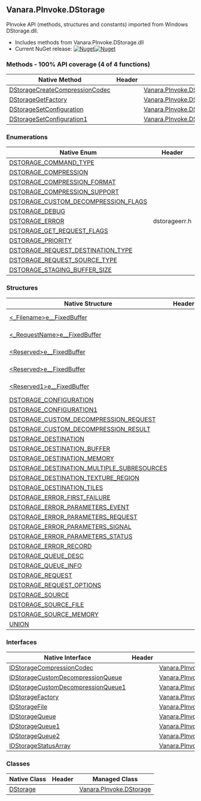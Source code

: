 ## Vanara.PInvoke.DStorage  
PInvoke API (methods, structures and constants) imported from Windows DStorage.dll.

- Includes methods from Vanara.PInvoke.DStorage.dll  
- Current NuGet release: [![Nuget](https://img.shields.io/nuget/v/Vanara.PInvoke.DStorage?logo=nuget&style=flat-square)![Nuget](https://img.shields.io/nuget/dt/Vanara.PInvoke.DStorage?label=%20&style=flat-square)](https://www.nuget.org/packages/Vanara.PInvoke.DStorage)  
### Methods - 100% API coverage (4 of 4 functions)  
Native Method | Header | Managed Method  
--- | --- | ---  
[DStorageCreateCompressionCodec](https://www.google.com/search?num=5&q=DStorageCreateCompressionCodec+site%3Alearn.microsoft.com) |  | [Vanara.PInvoke.DStorage.DStorageCreateCompressionCodec](https://github.com/dahall/Vanara/search?l=C%23&q=DStorageCreateCompressionCodec)  
[DStorageGetFactory](https://www.google.com/search?num=5&q=DStorageGetFactory+site%3Alearn.microsoft.com) |  | [Vanara.PInvoke.DStorage.DStorageGetFactory](https://github.com/dahall/Vanara/search?l=C%23&q=DStorageGetFactory)  
[DStorageSetConfiguration](https://www.google.com/search?num=5&q=DStorageSetConfiguration+site%3Alearn.microsoft.com) |  | [Vanara.PInvoke.DStorage.DStorageSetConfiguration](https://github.com/dahall/Vanara/search?l=C%23&q=DStorageSetConfiguration)  
[DStorageSetConfiguration1](https://www.google.com/search?num=5&q=DStorageSetConfiguration1+site%3Alearn.microsoft.com) |  | [Vanara.PInvoke.DStorage.DStorageSetConfiguration1](https://github.com/dahall/Vanara/search?l=C%23&q=DStorageSetConfiguration1)  
### Enumerations  
Native Enum | Header | Managed Enum  
--- | --- | ---  
[DSTORAGE_COMMAND_TYPE](https://www.google.com/search?num=5&q=DSTORAGE_COMMAND_TYPE+site%3Alearn.microsoft.com) |  | [Vanara.PInvoke.DStorage.DSTORAGE_COMMAND_TYPE](https://github.com/dahall/Vanara/search?l=C%23&q=DSTORAGE_COMMAND_TYPE)  
[DSTORAGE_COMPRESSION](https://www.google.com/search?num=5&q=DSTORAGE_COMPRESSION+site%3Alearn.microsoft.com) |  | [Vanara.PInvoke.DStorage.DSTORAGE_COMPRESSION](https://github.com/dahall/Vanara/search?l=C%23&q=DSTORAGE_COMPRESSION)  
[DSTORAGE_COMPRESSION_FORMAT](https://www.google.com/search?num=5&q=DSTORAGE_COMPRESSION_FORMAT+site%3Alearn.microsoft.com) |  | [Vanara.PInvoke.DStorage.DSTORAGE_COMPRESSION_FORMAT](https://github.com/dahall/Vanara/search?l=C%23&q=DSTORAGE_COMPRESSION_FORMAT)  
[DSTORAGE_COMPRESSION_SUPPORT](https://www.google.com/search?num=5&q=DSTORAGE_COMPRESSION_SUPPORT+site%3Alearn.microsoft.com) |  | [Vanara.PInvoke.DStorage.DSTORAGE_COMPRESSION_SUPPORT](https://github.com/dahall/Vanara/search?l=C%23&q=DSTORAGE_COMPRESSION_SUPPORT)  
[DSTORAGE_CUSTOM_DECOMPRESSION_FLAGS](https://www.google.com/search?num=5&q=DSTORAGE_CUSTOM_DECOMPRESSION_FLAGS+site%3Alearn.microsoft.com) |  | [Vanara.PInvoke.DStorage.DSTORAGE_CUSTOM_DECOMPRESSION_FLAGS](https://github.com/dahall/Vanara/search?l=C%23&q=DSTORAGE_CUSTOM_DECOMPRESSION_FLAGS)  
[DSTORAGE_DEBUG](https://www.google.com/search?num=5&q=DSTORAGE_DEBUG+site%3Alearn.microsoft.com) |  | [Vanara.PInvoke.DStorage.DSTORAGE_DEBUG](https://github.com/dahall/Vanara/search?l=C%23&q=DSTORAGE_DEBUG)  
[DSTORAGE_ERROR](https://www.google.com/search?num=5&q=DSTORAGE_ERROR+site%3Alearn.microsoft.com) | dstorageerr.h | [Vanara.PInvoke.DStorage.DSTORAGE_ERROR](https://github.com/dahall/Vanara/search?l=C%23&q=DSTORAGE_ERROR)  
[DSTORAGE_GET_REQUEST_FLAGS](https://www.google.com/search?num=5&q=DSTORAGE_GET_REQUEST_FLAGS+site%3Alearn.microsoft.com) |  | [Vanara.PInvoke.DStorage.DSTORAGE_GET_REQUEST_FLAGS](https://github.com/dahall/Vanara/search?l=C%23&q=DSTORAGE_GET_REQUEST_FLAGS)  
[DSTORAGE_PRIORITY](https://www.google.com/search?num=5&q=DSTORAGE_PRIORITY+site%3Alearn.microsoft.com) |  | [Vanara.PInvoke.DStorage.DSTORAGE_PRIORITY](https://github.com/dahall/Vanara/search?l=C%23&q=DSTORAGE_PRIORITY)  
[DSTORAGE_REQUEST_DESTINATION_TYPE](https://www.google.com/search?num=5&q=DSTORAGE_REQUEST_DESTINATION_TYPE+site%3Alearn.microsoft.com) |  | [Vanara.PInvoke.DStorage.DSTORAGE_REQUEST_DESTINATION_TYPE](https://github.com/dahall/Vanara/search?l=C%23&q=DSTORAGE_REQUEST_DESTINATION_TYPE)  
[DSTORAGE_REQUEST_SOURCE_TYPE](https://www.google.com/search?num=5&q=DSTORAGE_REQUEST_SOURCE_TYPE+site%3Alearn.microsoft.com) |  | [Vanara.PInvoke.DStorage.DSTORAGE_REQUEST_SOURCE_TYPE](https://github.com/dahall/Vanara/search?l=C%23&q=DSTORAGE_REQUEST_SOURCE_TYPE)  
[DSTORAGE_STAGING_BUFFER_SIZE](https://www.google.com/search?num=5&q=DSTORAGE_STAGING_BUFFER_SIZE+site%3Alearn.microsoft.com) |  | [Vanara.PInvoke.DStorage.DSTORAGE_STAGING_BUFFER_SIZE](https://github.com/dahall/Vanara/search?l=C%23&q=DSTORAGE_STAGING_BUFFER_SIZE)  
### Structures  
Native Structure | Header | Managed Structure  
--- | --- | ---  
[&lt;_Filename&gt;e__FixedBuffer](https://www.google.com/search?num=5&q=<_Filename>e__FixedBuffer+site%3Alearn.microsoft.com) |  | [Vanara.PInvoke.DStorage.DSTORAGE_ERROR_PARAMETERS_REQUEST.&lt;_Filename&gt;e__FixedBuffer](https://github.com/dahall/Vanara/search?l=C%23&q=%26lt%3B_Filename%26gt%3Be__FixedBuffer)  
[&lt;_RequestName&gt;e__FixedBuffer](https://www.google.com/search?num=5&q=<_RequestName>e__FixedBuffer+site%3Alearn.microsoft.com) |  | [Vanara.PInvoke.DStorage.DSTORAGE_ERROR_PARAMETERS_REQUEST.&lt;_RequestName&gt;e__FixedBuffer](https://github.com/dahall/Vanara/search?l=C%23&q=%26lt%3B_RequestName%26gt%3Be__FixedBuffer)  
[&lt;Reserved&gt;e__FixedBuffer](https://www.google.com/search?num=5&q=<Reserved>e__FixedBuffer+site%3Alearn.microsoft.com) |  | [Vanara.PInvoke.DStorage.DSTORAGE_CUSTOM_DECOMPRESSION_REQUEST.&lt;Reserved&gt;e__FixedBuffer](https://github.com/dahall/Vanara/search?l=C%23&q=%26lt%3BReserved%26gt%3Be__FixedBuffer)  
[&lt;Reserved&gt;e__FixedBuffer](https://www.google.com/search?num=5&q=<Reserved>e__FixedBuffer+site%3Alearn.microsoft.com) |  | [Vanara.PInvoke.DStorage.DSTORAGE_REQUEST_OPTIONS.&lt;Reserved&gt;e__FixedBuffer](https://github.com/dahall/Vanara/search?l=C%23&q=%26lt%3BReserved%26gt%3Be__FixedBuffer)  
[&lt;Reserved1&gt;e__FixedBuffer](https://www.google.com/search?num=5&q=<Reserved1>e__FixedBuffer+site%3Alearn.microsoft.com) |  | [Vanara.PInvoke.DStorage.DSTORAGE_REQUEST_OPTIONS.&lt;Reserved1&gt;e__FixedBuffer](https://github.com/dahall/Vanara/search?l=C%23&q=%26lt%3BReserved1%26gt%3Be__FixedBuffer)  
[DSTORAGE_CONFIGURATION](https://www.google.com/search?num=5&q=DSTORAGE_CONFIGURATION+site%3Alearn.microsoft.com) |  | [Vanara.PInvoke.DStorage.DSTORAGE_CONFIGURATION](https://github.com/dahall/Vanara/search?l=C%23&q=DSTORAGE_CONFIGURATION)  
[DSTORAGE_CONFIGURATION1](https://www.google.com/search?num=5&q=DSTORAGE_CONFIGURATION1+site%3Alearn.microsoft.com) |  | [Vanara.PInvoke.DStorage.DSTORAGE_CONFIGURATION1](https://github.com/dahall/Vanara/search?l=C%23&q=DSTORAGE_CONFIGURATION1)  
[DSTORAGE_CUSTOM_DECOMPRESSION_REQUEST](https://www.google.com/search?num=5&q=DSTORAGE_CUSTOM_DECOMPRESSION_REQUEST+site%3Alearn.microsoft.com) |  | [Vanara.PInvoke.DStorage.DSTORAGE_CUSTOM_DECOMPRESSION_REQUEST](https://github.com/dahall/Vanara/search?l=C%23&q=DSTORAGE_CUSTOM_DECOMPRESSION_REQUEST)  
[DSTORAGE_CUSTOM_DECOMPRESSION_RESULT](https://www.google.com/search?num=5&q=DSTORAGE_CUSTOM_DECOMPRESSION_RESULT+site%3Alearn.microsoft.com) |  | [Vanara.PInvoke.DStorage.DSTORAGE_CUSTOM_DECOMPRESSION_RESULT](https://github.com/dahall/Vanara/search?l=C%23&q=DSTORAGE_CUSTOM_DECOMPRESSION_RESULT)  
[DSTORAGE_DESTINATION](https://www.google.com/search?num=5&q=DSTORAGE_DESTINATION+site%3Alearn.microsoft.com) |  | [Vanara.PInvoke.DStorage.DSTORAGE_DESTINATION](https://github.com/dahall/Vanara/search?l=C%23&q=DSTORAGE_DESTINATION)  
[DSTORAGE_DESTINATION_BUFFER](https://www.google.com/search?num=5&q=DSTORAGE_DESTINATION_BUFFER+site%3Alearn.microsoft.com) |  | [Vanara.PInvoke.DStorage.DSTORAGE_DESTINATION_BUFFER](https://github.com/dahall/Vanara/search?l=C%23&q=DSTORAGE_DESTINATION_BUFFER)  
[DSTORAGE_DESTINATION_MEMORY](https://www.google.com/search?num=5&q=DSTORAGE_DESTINATION_MEMORY+site%3Alearn.microsoft.com) |  | [Vanara.PInvoke.DStorage.DSTORAGE_DESTINATION_MEMORY](https://github.com/dahall/Vanara/search?l=C%23&q=DSTORAGE_DESTINATION_MEMORY)  
[DSTORAGE_DESTINATION_MULTIPLE_SUBRESOURCES](https://www.google.com/search?num=5&q=DSTORAGE_DESTINATION_MULTIPLE_SUBRESOURCES+site%3Alearn.microsoft.com) |  | [Vanara.PInvoke.DStorage.DSTORAGE_DESTINATION_MULTIPLE_SUBRESOURCES](https://github.com/dahall/Vanara/search?l=C%23&q=DSTORAGE_DESTINATION_MULTIPLE_SUBRESOURCES)  
[DSTORAGE_DESTINATION_TEXTURE_REGION](https://www.google.com/search?num=5&q=DSTORAGE_DESTINATION_TEXTURE_REGION+site%3Alearn.microsoft.com) |  | [Vanara.PInvoke.DStorage.DSTORAGE_DESTINATION_TEXTURE_REGION](https://github.com/dahall/Vanara/search?l=C%23&q=DSTORAGE_DESTINATION_TEXTURE_REGION)  
[DSTORAGE_DESTINATION_TILES](https://www.google.com/search?num=5&q=DSTORAGE_DESTINATION_TILES+site%3Alearn.microsoft.com) |  | [Vanara.PInvoke.DStorage.DSTORAGE_DESTINATION_TILES](https://github.com/dahall/Vanara/search?l=C%23&q=DSTORAGE_DESTINATION_TILES)  
[DSTORAGE_ERROR_FIRST_FAILURE](https://www.google.com/search?num=5&q=DSTORAGE_ERROR_FIRST_FAILURE+site%3Alearn.microsoft.com) |  | [Vanara.PInvoke.DStorage.DSTORAGE_ERROR_FIRST_FAILURE](https://github.com/dahall/Vanara/search?l=C%23&q=DSTORAGE_ERROR_FIRST_FAILURE)  
[DSTORAGE_ERROR_PARAMETERS_EVENT](https://www.google.com/search?num=5&q=DSTORAGE_ERROR_PARAMETERS_EVENT+site%3Alearn.microsoft.com) |  | [Vanara.PInvoke.DStorage.DSTORAGE_ERROR_PARAMETERS_EVENT](https://github.com/dahall/Vanara/search?l=C%23&q=DSTORAGE_ERROR_PARAMETERS_EVENT)  
[DSTORAGE_ERROR_PARAMETERS_REQUEST](https://www.google.com/search?num=5&q=DSTORAGE_ERROR_PARAMETERS_REQUEST+site%3Alearn.microsoft.com) |  | [Vanara.PInvoke.DStorage.DSTORAGE_ERROR_PARAMETERS_REQUEST](https://github.com/dahall/Vanara/search?l=C%23&q=DSTORAGE_ERROR_PARAMETERS_REQUEST)  
[DSTORAGE_ERROR_PARAMETERS_SIGNAL](https://www.google.com/search?num=5&q=DSTORAGE_ERROR_PARAMETERS_SIGNAL+site%3Alearn.microsoft.com) |  | [Vanara.PInvoke.DStorage.DSTORAGE_ERROR_PARAMETERS_SIGNAL](https://github.com/dahall/Vanara/search?l=C%23&q=DSTORAGE_ERROR_PARAMETERS_SIGNAL)  
[DSTORAGE_ERROR_PARAMETERS_STATUS](https://www.google.com/search?num=5&q=DSTORAGE_ERROR_PARAMETERS_STATUS+site%3Alearn.microsoft.com) |  | [Vanara.PInvoke.DStorage.DSTORAGE_ERROR_PARAMETERS_STATUS](https://github.com/dahall/Vanara/search?l=C%23&q=DSTORAGE_ERROR_PARAMETERS_STATUS)  
[DSTORAGE_ERROR_RECORD](https://www.google.com/search?num=5&q=DSTORAGE_ERROR_RECORD+site%3Alearn.microsoft.com) |  | [Vanara.PInvoke.DStorage.DSTORAGE_ERROR_RECORD](https://github.com/dahall/Vanara/search?l=C%23&q=DSTORAGE_ERROR_RECORD)  
[DSTORAGE_QUEUE_DESC](https://www.google.com/search?num=5&q=DSTORAGE_QUEUE_DESC+site%3Alearn.microsoft.com) |  | [Vanara.PInvoke.DStorage.DSTORAGE_QUEUE_DESC](https://github.com/dahall/Vanara/search?l=C%23&q=DSTORAGE_QUEUE_DESC)  
[DSTORAGE_QUEUE_INFO](https://www.google.com/search?num=5&q=DSTORAGE_QUEUE_INFO+site%3Alearn.microsoft.com) |  | [Vanara.PInvoke.DStorage.DSTORAGE_QUEUE_INFO](https://github.com/dahall/Vanara/search?l=C%23&q=DSTORAGE_QUEUE_INFO)  
[DSTORAGE_REQUEST](https://www.google.com/search?num=5&q=DSTORAGE_REQUEST+site%3Alearn.microsoft.com) |  | [Vanara.PInvoke.DStorage.DSTORAGE_REQUEST](https://github.com/dahall/Vanara/search?l=C%23&q=DSTORAGE_REQUEST)  
[DSTORAGE_REQUEST_OPTIONS](https://www.google.com/search?num=5&q=DSTORAGE_REQUEST_OPTIONS+site%3Alearn.microsoft.com) |  | [Vanara.PInvoke.DStorage.DSTORAGE_REQUEST_OPTIONS](https://github.com/dahall/Vanara/search?l=C%23&q=DSTORAGE_REQUEST_OPTIONS)  
[DSTORAGE_SOURCE](https://www.google.com/search?num=5&q=DSTORAGE_SOURCE+site%3Alearn.microsoft.com) |  | [Vanara.PInvoke.DStorage.DSTORAGE_SOURCE](https://github.com/dahall/Vanara/search?l=C%23&q=DSTORAGE_SOURCE)  
[DSTORAGE_SOURCE_FILE](https://www.google.com/search?num=5&q=DSTORAGE_SOURCE_FILE+site%3Alearn.microsoft.com) |  | [Vanara.PInvoke.DStorage.DSTORAGE_SOURCE_FILE](https://github.com/dahall/Vanara/search?l=C%23&q=DSTORAGE_SOURCE_FILE)  
[DSTORAGE_SOURCE_MEMORY](https://www.google.com/search?num=5&q=DSTORAGE_SOURCE_MEMORY+site%3Alearn.microsoft.com) |  | [Vanara.PInvoke.DStorage.DSTORAGE_SOURCE_MEMORY](https://github.com/dahall/Vanara/search?l=C%23&q=DSTORAGE_SOURCE_MEMORY)  
[UNION](https://www.google.com/search?num=5&q=UNION+site%3Alearn.microsoft.com) |  | [Vanara.PInvoke.DStorage.DSTORAGE_ERROR_FIRST_FAILURE.UNION](https://github.com/dahall/Vanara/search?l=C%23&q=UNION)  
### Interfaces  
Native Interface | Header | Managed Interface  
--- | --- | ---  
[IDStorageCompressionCodec](https://www.google.com/search?num=5&q=IDStorageCompressionCodec+site%3Alearn.microsoft.com) |  | [Vanara.PInvoke.DStorage.IDStorageCompressionCodec](https://github.com/dahall/Vanara/search?l=C%23&q=IDStorageCompressionCodec)  
[IDStorageCustomDecompressionQueue](https://www.google.com/search?num=5&q=IDStorageCustomDecompressionQueue+site%3Alearn.microsoft.com) |  | [Vanara.PInvoke.DStorage.IDStorageCustomDecompressionQueue](https://github.com/dahall/Vanara/search?l=C%23&q=IDStorageCustomDecompressionQueue)  
[IDStorageCustomDecompressionQueue1](https://www.google.com/search?num=5&q=IDStorageCustomDecompressionQueue1+site%3Alearn.microsoft.com) |  | [Vanara.PInvoke.DStorage.IDStorageCustomDecompressionQueue1](https://github.com/dahall/Vanara/search?l=C%23&q=IDStorageCustomDecompressionQueue1)  
[IDStorageFactory](https://www.google.com/search?num=5&q=IDStorageFactory+site%3Alearn.microsoft.com) |  | [Vanara.PInvoke.DStorage.IDStorageFactory](https://github.com/dahall/Vanara/search?l=C%23&q=IDStorageFactory)  
[IDStorageFile](https://www.google.com/search?num=5&q=IDStorageFile+site%3Alearn.microsoft.com) |  | [Vanara.PInvoke.DStorage.IDStorageFile](https://github.com/dahall/Vanara/search?l=C%23&q=IDStorageFile)  
[IDStorageQueue](https://www.google.com/search?num=5&q=IDStorageQueue+site%3Alearn.microsoft.com) |  | [Vanara.PInvoke.DStorage.IDStorageQueue](https://github.com/dahall/Vanara/search?l=C%23&q=IDStorageQueue)  
[IDStorageQueue1](https://www.google.com/search?num=5&q=IDStorageQueue1+site%3Alearn.microsoft.com) |  | [Vanara.PInvoke.DStorage.IDStorageQueue1](https://github.com/dahall/Vanara/search?l=C%23&q=IDStorageQueue1)  
[IDStorageQueue2](https://www.google.com/search?num=5&q=IDStorageQueue2+site%3Alearn.microsoft.com) |  | [Vanara.PInvoke.DStorage.IDStorageQueue2](https://github.com/dahall/Vanara/search?l=C%23&q=IDStorageQueue2)  
[IDStorageStatusArray](https://www.google.com/search?num=5&q=IDStorageStatusArray+site%3Alearn.microsoft.com) |  | [Vanara.PInvoke.DStorage.IDStorageStatusArray](https://github.com/dahall/Vanara/search?l=C%23&q=IDStorageStatusArray)  
### Classes  
Native Class | Header | Managed Class  
--- | --- | ---  
[DStorage](https://www.google.com/search?num=5&q=DStorage+site%3Alearn.microsoft.com) |  | [Vanara.PInvoke.DStorage](https://github.com/dahall/Vanara/search?l=C%23&q=DStorage)  

